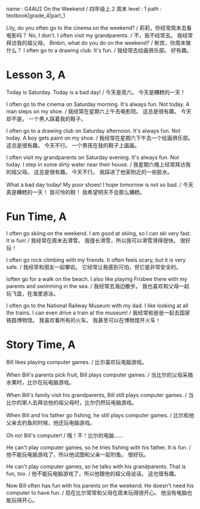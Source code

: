 name : G4AU2 On the Weekend / 四年级上.2 周末
level : 1
path : textbook|grade_4|part_1

Lily, do you often go to the cinema on the weekend? / 莉莉，你经常周末去看电影吗？
No, I don't. I often visit my grandparents. / 不，我不经常去。 我经常拜访我的祖父母。
Binbin, what do you do on the weekend? / 彬宾，你周末做什么？
I often go to a drawing club. It's fun. / 我经常去绘画俱乐部。 好有趣。

# Lesson 3, A

Today is Saturday. Today is a bad day! / 今天是周六。 今天是糟糕的一天！

I often go to the cinema on Saturday morning. It's always fun. Not today. A man steps on my shoe. / 我经常在星期六上午去电影院。 这总是很有趣。 今天却不是。 一个男人踩着我的鞋子。

I often go to a drawing club on Saturday afternoon. It's always fun. Not today. A boy gets paint on my shoe. / 我经常在星期六下午去一个绘画俱乐部。 这总是很有趣。 今天不行。 一个男孩在我的鞋子上画画。

I often visit my grandparents on Saturday evening. It's always fun. Not today. I step in some dirty water near their house. / 我星期六晚上经常拜访我的祖父母。 这总是很有趣。 今天不行。 我踩进了他家附近的一些脏水。

What a bad day today! My poor shoes! I hope tomorrow is not so bad. / 今天真是糟糕的一天！ 我可怜的鞋！ 我希望明天不会那么糟糕。

# Fun Time, A

I often go skiing on the weekend. I am good at skiing, so I can ski very fast. It is fun! / 我经常在周末去滑雪。 我擅长滑雪，所以我可以滑雪滑得很快。 很好玩！

I often go rock climbing with my friends. It often feels scary, but it is very safe. / 我经常和朋友一起攀岩。 它经常让我感到可怕，但它是非常安全的。

Ioften go for a walk on the beach. I also like playing Frisbee there with my parents and swimming in the sea. / 我经常去海边散步。 我也喜欢和父母一起玩飞盘，在海里游泳。

I often go to the National Railway Museum with my dad. I like looking at all the trains. I can even drive a train at the museum! / 我经常和爸爸一起去国家铁路博物馆。 我喜欢看所有的火车。 我甚至可以在博物馆开火车！

# Story Time, A

Bill likes playing computer games. / 比尔喜欢玩电脑游戏。

When Bill's parents pick fruit, Bill plays computer games. / 当比尔的父母采摘水果时，比尔在玩电脑游戏。 

When Bill's family visit his grandparents, Bill still plays computer games. / 当比尔的家人去拜访他的祖父母时，比尔仍然玩电脑游戏。

When Bill and his father go fishing, he still plays computer games. / 比尔和他父亲去钓鱼的时候，他还玩电脑游戏。

Oh no! Bill's computer! /  哦！不！比尔的电脑……

He can't play computer games, so he tries fishing with his father. It is fun. / 他不能玩电脑游戏了，所以他试图和父亲一起钓鱼。 很好玩。

He can't play computer games, so he talks with his grandparents. That is fun, too. / 他不能玩电脑游戏了，所以他跟他的祖父母说话。 这也很有趣。

Now Bill often has fun with his parents on the weekend. He doesn't need his computer to have fun. / 现在比尔常常和父母在周末玩得很开心。 他没有电脑也能玩得开心。
